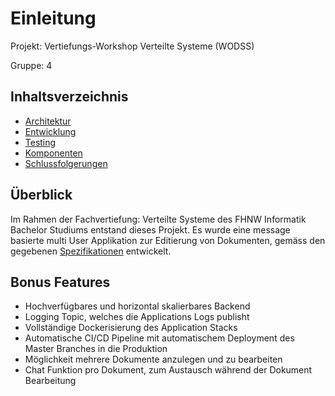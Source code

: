 # Einleitung

Projekt: Vertiefungs-Workshop Verteilte Systeme (WODSS)

Gruppe: 4

## Inhaltsverzeichnis

- [Architektur](./02-overview.md)
- [Entwicklung](./03-development.md)
- [Testing](./04-testing.md)
- [Komponenten](./05-components.md)
- [Schlussfolgerungen](./06-conclusions.md)

## Überblick

Im Rahmen der Fachvertiefung: Verteilte Systeme des FHNW Informatik Bachelor Studiums entstand dieses Projekt. Es wurde
eine message basierte multi User Applikation zur Editierung von Dokumenten, gemäss den
gegebenen [Spezifikationen](../../../GoogleDocsLight.md)
entwickelt.

## Bonus Features

- Hochverfügbares und horizontal skalierbares Backend
- Logging Topic, welches die Applications Logs publisht
- Vollständige Dockerisierung des Application Stacks
- Automatische CI/CD Pipeline mit automatischem Deployment des Master Branches in die Produktion
- Möglichkeit mehrere Dokumente anzulegen und zu bearbeiten
- Chat Funktion pro Dokument, zum Austausch während der Dokument Bearbeitung

